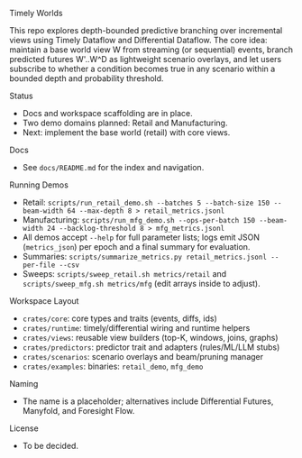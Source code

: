 Timely Worlds

This repo explores depth-bounded predictive branching over incremental views using Timely Dataflow and Differential Dataflow. The core idea: maintain a base world view W from streaming (or sequential) events, branch predicted futures W'..W^D as lightweight scenario overlays, and let users subscribe to whether a condition becomes true in any scenario within a bounded depth and probability threshold.

Status
- Docs and workspace scaffolding are in place.
- Two demo domains planned: Retail and Manufacturing.
- Next: implement the base world (retail) with core views.

Docs
- See `docs/README.md` for the index and navigation.

Running Demos
- Retail: `scripts/run_retail_demo.sh --batches 5 --batch-size 150 --beam-width 64 --max-depth 8 > retail_metrics.jsonl`
- Manufacturing: `scripts/run_mfg_demo.sh --ops-per-batch 150 --beam-width 24 --backlog-threshold 8 > mfg_metrics.jsonl`
- All demos accept `--help` for full parameter lists; logs emit JSON (`metrics_json`) per epoch and a final summary for evaluation.
- Summaries: `scripts/summarize_metrics.py retail_metrics.jsonl --per-file --csv`
- Sweeps: `scripts/sweep_retail.sh metrics/retail` and `scripts/sweep_mfg.sh metrics/mfg` (edit arrays inside to adjust).

Workspace Layout
- `crates/core`: core types and traits (events, diffs, ids)
- `crates/runtime`: timely/differential wiring and runtime helpers
- `crates/views`: reusable view builders (top-K, windows, joins, graphs)
- `crates/predictors`: predictor trait and adapters (rules/ML/LLM stubs)
- `crates/scenarios`: scenario overlays and beam/pruning manager
- `crates/examples`: binaries: `retail_demo`, `mfg_demo`

Naming
- The name is a placeholder; alternatives include Differential Futures, Manyfold, and Foresight Flow.

License
- To be decided.
